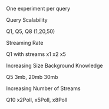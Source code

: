 

One experiment per query

Query Scalability

Q1, Q5, Q8 (1,20,50)

Streaming Rate

Q1 with streams x1 x2 x5

Increasing Size Background Knowledge

Q5 3mb, 20mb 30mb

Increasing Number of Streams

Q10  x2Poll, x5Poll, x8Poll
